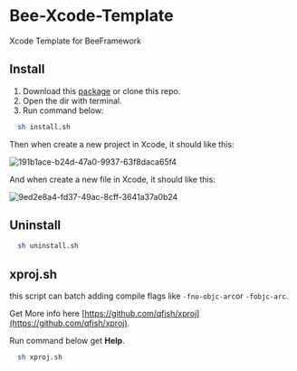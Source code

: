 Bee-Xcode-Template
==================

Xcode Template for BeeFramework

## Install

1. Download this [package](https://github.com/qfish/Bee-Xcode-Template/archive/master.zip) or clone this repo.
2. Open the dir with terminal.
3. Run command below:

```sh
  sh install.sh
```

Then when create a new project in Xcode, it should like this:

![191b1ace-b24d-47a0-9937-63f8daca65f4](https://f.cloud.github.com/assets/679824/2254316/47a0eaf2-9dd5-11e3-95e5-f6da342625ad.png)

And when create a new file in Xcode, it should like this:

![9ed2e8a4-fd37-49ac-8cff-3641a37a0b24](https://f.cloud.github.com/assets/679824/2254319/58523b8a-9dd5-11e3-9e1e-058ce584771c.png)

## Uninstall

```sh
  sh uninstall.sh
```

## xproj.sh

this script can batch adding compile flags like `-fno-objc-arc`or `-fobjc-arc`.

Get More info here [https://github.com/qfish/xproj](https://github.com/qfish/xproj).

Run command below get **Help**.

```sh
  sh xproj.sh
```